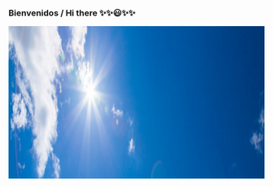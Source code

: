 ### Bienvenidos / Hi there ✨✨😃✨✨

<img width=900 height= 300 src="https://github.com/Pedro410Ar/Pedro410ar/blob/main/imagen%20cielo.jfif"/> 

<!--
**Pedro410Ar/Pedro410ar** is a ✨ _special_ ✨ repository because its `README.md` (this file) appears on your GitHub profile.

Here are some ideas to get you started:

- 🔭 I’m currently working on ...
- 🌱 I’m currently learning ...
- 👯 I’m looking to collaborate on ...
- 🤔 I’m looking for help with ...
- 💬 Ask me about ...
- 📫 How to reach me: ...
- 😄 Pronouns: ...
- ⚡ Fun fact: ...
-->
